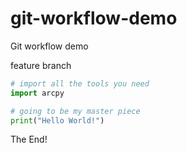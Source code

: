 # git-workflow-demo
Git workflow demo


feature branch 

```python
# import all the tools you need
import arcpy

# going to be my master piece
print("Hello World!")
```

The End!
